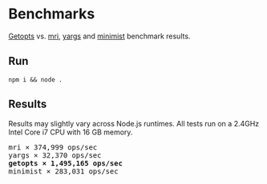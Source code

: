 # Benchmarks

[Getopts](../README.md) vs. [mri](https://github.com/lukeed/mri), [yargs](https://github.com/yargs/yargs) and [minimist](https://github.com/substack/minimist) benchmark results.

## Run

```
npm i && node .
```

## Results

Results may slightly vary across Node.js runtimes. All tests run on a 2.4GHz Intel Core i7 CPU with 16 GB memory.

<pre>
mri × 374,999 ops/sec
yargs × 32,370 ops/sec
<b>getopts × 1,495,165 ops/sec</b>
minimist × 283,031 ops/sec
</pre>
